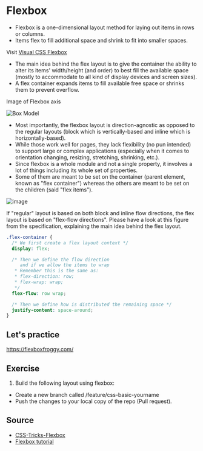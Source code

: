 # Flexbox

* Flexbox is a one-dimensional layout method for laying out items in rows or columns. 
* Items flex to fill additional space and shrink to fit into smaller spaces.

Visit [Visual CSS Flexbox](http://www.csstutorial.org/flex-both.html)

* The main idea behind the flex layout is to give the container the ability to alter its items' width/height (and order) to best fill the available space (mostly to accommodate to all kind of display devices and screen sizes). 
* A flex container expands items to fill available free space or shrinks them to prevent overflow.

Image of Flexbox axis

![Box Model](https://css-tricks.com/wp-content/uploads/2018/11/00-basic-terminology.svg)

* Most importantly, the flexbox layout is direction-agnostic as opposed to the regular layouts (block which is vertically-based and inline which is horizontally-based). 
* While those work well for pages, they lack flexibility (no pun intended) to support large or complex applications (especially when it comes to orientation changing, resizing, stretching, shrinking, etc.).
* Since flexbox is a whole module and not a single property, it involves a lot of things including its whole set of properties. 
* Some of them are meant to be set on the container (parent element, known as "flex container") whereas the others are meant to be set on the children (said "flex items").

![image](https://user-images.githubusercontent.com/61557537/80294555-a0d8d900-872f-11ea-9e94-fcf3c360a65e.png)

If "regular" layout is based on both block and inline flow directions, the flex layout is based on "flex-flow directions". Please have a look at this figure from the specification, explaining the main idea behind the flex layout.

```css
.flex-container {
  /* We first create a flex layout context */
  display: flex;

  /* Then we define the flow direction
     and if we allow the items to wrap
   * Remember this is the same as:
   * flex-direction: row;
   * flex-wrap: wrap;
   */
  flex-flow: row wrap;

  /* Then we define how is distributed the remaining space */
  justify-content: space-around;
}
```
## Let's practice

https://flexboxfroggy.com/

## Exercise

1. Build the following layout using flexbox:



* Create a new branch called /feature/css-basic-yourname
* Push the changes to your local copy of the repo (Pull request).


## Source

* [CSS-Tricks-Flexbox](https://css-tricks.com/snippets/css/a-guide-to-flexbox/)
* [Flexbox tutorial](https://medium.com/@js_tut/the-complete-css-flex-box-tutorial-d17971950bdc)
